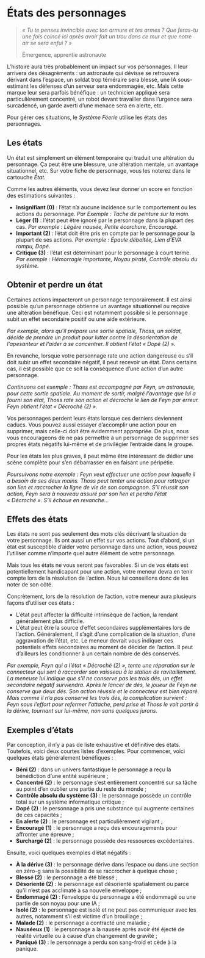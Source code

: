 # États des personnages

> *« Tu te penses invincible avec ton armure et tes armes ? Que feras-tu une fois coincé ici après avoir fait un trou dans ce mur et que notre air se sera enfui ? »*
>
> Émergence, apprentie astronaute

L’histoire aura très probablement un impact sur vos personnages. Il leur arrivera des désagréments : un astronaute qui dévisse se retrouvera dérivant dans l’espace, un soldat trop téméraire sera blessé, une IA sous-estimant les défenses d’un serveur sera endommagée, etc. Mais cette marque leur sera parfois bénéfique : un technicien appliqué sera particulièrement concentré, un robot devant travailler dans l’urgence sera surcadencé, un garde averti d’une menace sera en alerte, etc.

Pour gérer ces situations, le *Système Féerie* utilise les états des personnages.

## Les états

Un état est simplement un élément temporaire qui traduit une altération du personnage. Ça peut être une blessure, une altération mentale, un avantage situationnel, etc. Sur votre fiche de personnage, vous les noterez dans le cartouche *État*.

Comme les autres éléments, vous devez leur donner un score en fonction des estimations suivantes :
* **Insignifiant (0)** : l’état n’a aucune incidence sur le comportement ou les actions du personnage. *Par Exemple : Tache de peinture sur la main.*
* **Léger (1)** : l’état peut être ignoré par le personnage dans la plupart des cas. *Par exemple : Légère nausée, Petite écorchure, Encouragé.*
* **Important (2)** : l’état doit être pris en compte par le personnage pour la plupart de ses actions. *Par exemple : Épaule déboîtée, Lien d’EVA rompu, Dopé.*
* **Critique (3)** : l’état est déterminant pour le personnage à court terme. *Par exemple : Hémorragie importante, Noyau piraté, Contrôle absolu du système.*

## Obtenir et perdre un état

Certaines actions impacteront un personnage temporairement. Il est ainsi possible qu’un personnage obtienne un avantage situationnel ou reçoive une altération bénéfique. Ceci est notamment possible si le personnage subit un effet secondaire positif ou une aide extérieure.

*Par exemple, alors qu’il prépare une sortie spatiale, Thoss, un soldat, décide de prendre un produit pour lutter contre la désorientation de l’apesanteur et l’aider à se concentrer. Il obtient l’état « Dopé (2) ».*

En revanche, lorsque votre personnage rate une action dangereuse ou s’il doit subir un effet secondaire négatif, il peut recevoir un état. Dans certains cas, il est possible que ce soit la conséquence d’une action d’un autre personnage.

*Continuons cet exemple : Thoss est accompagné par Feyn, un astronaute, pour cette sortie spatiale. Au moment de sortir, malgré l’avantage que lui a fourni son état, Thoss rate son action et décroche le lien de Feyn par erreur. Feyn obtient l’état « Décroché (2) ».*

Vos personnages perdent leurs états lorsque ces derniers deviennent caducs. Vous pouvez aussi essayer d’accomplir une action pour en supprimer, mais celle-ci doit être évidemment appropriée. De plus, nous vous encourageons de ne pas permettre à un personnage de supprimer ses propres états négatifs lui-même et de privilégier l’entraide dans le groupe.

Pour les états les plus graves, il peut même être intéressant de dédier une scène complète pour s’en débarrasser en en faisant une péripétie.

*Poursuivons notre exemple : Feyn veut effectuer une action pour laquelle il a besoin de ses deux mains. Thoss peut tenter une action pour rattraper son lien et raccrocher la ligne de vie de son compagnon. S’il réussit son action, Feyn sera à nouveau assuré par son lien et perdra l’état « Décroché ». S’il échoue en revanche…*

## Effets des états

Les états ne sont pas seulement des mots clés décrivant la situation de votre personnage. Ils ont aussi un effet sur vos actions. Tout d’abord, si un état est susceptible d’aider votre personnage dans une action, vous pouvez l’utiliser comme n’importe quel autre élément de votre personnage.

Mais tous les états ne vous seront pas favorables. Si un de vos états est potentiellement handicapant pour une action, votre meneur devra en tenir compte lors de la résolution de l’action. Nous lui conseillons donc de les noter de son côté.

Concrètement, lors de la résolution de l’action, votre meneur aura plusieurs façons d’utiliser ces états :
* L’état peut affecter la difficulté intrinsèque de l’action, la rendant généralement plus difficile.
* L’état peut être la source d’effet secondaires supplémentaires lors de l’action. Généralement, il s’agit d’une complication de la situation, d’une aggravation de l’état, etc. Le meneur devrait vous indiquer ces potentiels effets secondaires au moment de décider de l’action. Il peut d’ailleurs les conditionner à un certain nombre de dés conservés.

*Par exemple, Feyn qui a l’état « Décroché (2) », tente une réparation sur le connecteur qui sert à raccorder son vaisseau à la station de ravitaillement. La meneuse lui indique que s’il ne conserve pas les trois dés, un effet secondaire négatif surviendra. Après le lancer de dés, le joueur de Feyn ne conserve que deux dés. Son action réussie et le connecteur est bien réparé. Mais comme il n’a pas conservé les trois dés, la complication survient : Feyn sous l’effort pour refermer l’attache, perd prise et Thoss le voit partir à la dérive, tournant sur lui-même, non sans quelques jurons.*

## Exemples d’états

Par conception, il n’y a pas de liste exhaustive et définitive des états. Toutefois, voici deux courtes listes d’exemples. Pour commencer, voici quelques états généralement bénéfiques :
* **Béni (2)** : dans un univers fantastique le personnage a reçu la bénédiction d’une entité supérieure ;
* **Concentré (2)** : le personnage s’est entièrement concentré sur sa tâche au point d’en oublier une partie du reste du monde ;
* **Contrôle absolu du système (3)** : le personnage possède un contrôle total sur un système informatique critique ;
* **Dopé (2)** : le personnage a pris une substance qui augmente certaines de ces capacités ;
* **En alerte (2)** : le personnage est particulièrement vigilant ;
* **Encouragé (1)** : le personnage a reçu des encouragements pour affronter une épreuve ;
* **Surchargé (2)** : le personnage possède des ressources excédentaires.

Ensuite, voici quelques exemples d’état négatifs :
* **À la dérive (3)** : le personnage dérive dans l’espace ou dans une section en zéro-g sans la possibilité de se raccrocher à quelque chose ;
* **Blessé (2)** : le personnage a été blessé ;
* **Désorienté (2)** : le personnage est désorienté spatialement ou parce qu’il n’est pas acclimaté à sa nouvelle enveloppe ;
* **Endommagé (2)** : l’enveloppe du personnage a été endommagé ou une partie de son noyau pour une IA ;
* **Isolé (2)** : le personnage est isolé et ne peut pas communiquer avec les autres, notamment s’il est victime d’un brouillage ;
* **Malade (2)** : le personnage a contracté une maladie ;
* **Nauséeux (1)** : le personnage a la nausée après avoir été éjecté de réalité virtuelle ou à cause d’un changement de gravité ;
* **Paniqué (3)** : le personnage a perdu son sang-froid et cède à la panique.
